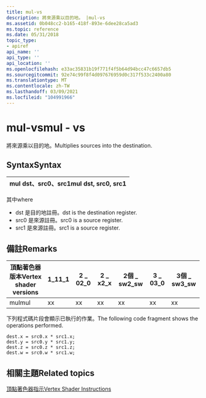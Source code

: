 ```yaml
---
title: mul-vs
description: 將來源乘以目的地。 |mul-vs
ms.assetid: 0b048cc2-b165-418f-893e-6dee28ca5ad3
ms.topic: reference
ms.date: 05/31/2018
topic_type:
- apiref
api_name: ''
api_type: ''
api_location: ''
ms.openlocfilehash: e33ac35831b19f771f4f5b64d94bcc47c6657db5
ms.sourcegitcommit: 92e74c99f8f4d097676959d0c317f533c2400a80
ms.translationtype: MT
ms.contentlocale: zh-TW
ms.lasthandoff: 03/09/2021
ms.locfileid: "104991966"
---
```

# <a name="mul---vs"></a><span data-ttu-id="ebc07-104">mul-vs</span><span class="sxs-lookup"><span data-stu-id="ebc07-104">mul - vs</span></span>

<span data-ttu-id="ebc07-105">將來源乘以目的地。</span><span class="sxs-lookup"><span data-stu-id="ebc07-105">Multiplies sources into the destination.</span></span>

## <a name="syntax"></a><span data-ttu-id="ebc07-106">Syntax</span><span class="sxs-lookup"><span data-stu-id="ebc07-106">Syntax</span></span>



| <span data-ttu-id="ebc07-107">mul dst、src0、src1</span><span class="sxs-lookup"><span data-stu-id="ebc07-107">mul dst, src0, src1</span></span> |
|---------------------|



 

<span data-ttu-id="ebc07-108">其中</span><span class="sxs-lookup"><span data-stu-id="ebc07-108">where</span></span>

-   <span data-ttu-id="ebc07-109">dst 是目的地註冊。</span><span class="sxs-lookup"><span data-stu-id="ebc07-109">dst is the destination register.</span></span>
-   <span data-ttu-id="ebc07-110">src0 是來源註冊。</span><span class="sxs-lookup"><span data-stu-id="ebc07-110">src0 is a source register.</span></span>
-   <span data-ttu-id="ebc07-111">src1 是來源註冊。</span><span class="sxs-lookup"><span data-stu-id="ebc07-111">src1 is a source register.</span></span>

## <a name="remarks"></a><span data-ttu-id="ebc07-112">備註</span><span class="sxs-lookup"><span data-stu-id="ebc07-112">Remarks</span></span>



| <span data-ttu-id="ebc07-113">頂點著色器版本</span><span class="sxs-lookup"><span data-stu-id="ebc07-113">Vertex shader versions</span></span> | <span data-ttu-id="ebc07-114">1\_1</span><span class="sxs-lookup"><span data-stu-id="ebc07-114">1\_1</span></span> | <span data-ttu-id="ebc07-115">2 \_ 0</span><span class="sxs-lookup"><span data-stu-id="ebc07-115">2\_0</span></span> | <span data-ttu-id="ebc07-116">2 \_ x</span><span class="sxs-lookup"><span data-stu-id="ebc07-116">2\_x</span></span> | <span data-ttu-id="ebc07-117">2個 \_ sw</span><span class="sxs-lookup"><span data-stu-id="ebc07-117">2\_sw</span></span> | <span data-ttu-id="ebc07-118">3 \_ 0</span><span class="sxs-lookup"><span data-stu-id="ebc07-118">3\_0</span></span> | <span data-ttu-id="ebc07-119">3個 \_ sw</span><span class="sxs-lookup"><span data-stu-id="ebc07-119">3\_sw</span></span> |
|------------------------|------|------|------|-------|------|-------|
| <span data-ttu-id="ebc07-120">mul</span><span class="sxs-lookup"><span data-stu-id="ebc07-120">mul</span></span>                    | <span data-ttu-id="ebc07-121">x</span><span class="sxs-lookup"><span data-stu-id="ebc07-121">x</span></span>    | <span data-ttu-id="ebc07-122">x</span><span class="sxs-lookup"><span data-stu-id="ebc07-122">x</span></span>    | <span data-ttu-id="ebc07-123">x</span><span class="sxs-lookup"><span data-stu-id="ebc07-123">x</span></span>    | <span data-ttu-id="ebc07-124">x</span><span class="sxs-lookup"><span data-stu-id="ebc07-124">x</span></span>     | <span data-ttu-id="ebc07-125">x</span><span class="sxs-lookup"><span data-stu-id="ebc07-125">x</span></span>    | <span data-ttu-id="ebc07-126">x</span><span class="sxs-lookup"><span data-stu-id="ebc07-126">x</span></span>     |



 

<span data-ttu-id="ebc07-127">下列程式碼片段會顯示已執行的作業。</span><span class="sxs-lookup"><span data-stu-id="ebc07-127">The following code fragment shows the operations performed.</span></span>


```
dest.x = src0.x * src1.x;
dest.y = src0.y * src1.y;
dest.z = src0.z * src1.z;
dest.w = src0.w * src1.w;
```



## <a name="related-topics"></a><span data-ttu-id="ebc07-128">相關主題</span><span class="sxs-lookup"><span data-stu-id="ebc07-128">Related topics</span></span>

<dl> <dt>

[<span data-ttu-id="ebc07-129">頂點著色器指示</span><span class="sxs-lookup"><span data-stu-id="ebc07-129">Vertex Shader Instructions</span></span>](dx9-graphics-reference-asm-vs-instructions.md)
</dt> </dl>

 

 




